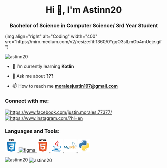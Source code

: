 
<h1 align="center">Hi 👋, I'm Astinn20</h1>
<h3 align="center"> Bachelor of Science in Computer Science/ 3rd Year Student</h3>
(img align="right" alt="Coding" width="400" src="https://miro.medium.com/v2/resize:fit:1360/0*gqO3slLmGb4mUeje.gif")
<p align="left"> <img src="https://komarev.com/ghpvc/?username=astinn20&label=Profile%20views&color=0e75b6&style=flat" alt="astinn20" /> </p>

- 🌱 I’m currently learning **Kotlin**

- 💬 Ask me about **???**

- 📫 How to reach me **moralesjustin197@gmail.com**

<h3 align="left">Connect with me:</h3>
<p align="left">
<a href="https://fb.com/https://www.facebook.com/justin.morales.77377/" target="blank"><img align="center" src="https://raw.githubusercontent.com/rahuldkjain/github-profile-readme-generator/master/src/images/icons/Social/facebook.svg" alt="https://www.facebook.com/justin.morales.77377/" height="30" width="40" /></a>
<a href="https://instagram.com/https://www.instagram.com/?hl=en" target="blank"><img align="center" src="https://raw.githubusercontent.com/rahuldkjain/github-profile-readme-generator/master/src/images/icons/Social/instagram.svg" alt="https://www.instagram.com/?hl=en" height="30" width="40" /></a>
</p>

<h3 align="left">Languages and Tools:</h3>
<p align="left"> <a href="https://www.w3schools.com/css/" target="_blank" rel="noreferrer"> <img src="https://raw.githubusercontent.com/devicons/devicon/master/icons/css3/css3-original-wordmark.svg" alt="css3" width="40" height="40"/> </a> <a href="https://www.figma.com/" target="_blank" rel="noreferrer"> <img src="https://www.vectorlogo.zone/logos/figma/figma-icon.svg" alt="figma" width="40" height="40"/> </a> <a href="https://www.w3.org/html/" target="_blank" rel="noreferrer"> <img src="https://raw.githubusercontent.com/devicons/devicon/master/icons/html5/html5-original-wordmark.svg" alt="html5" width="40" height="40"/> </a> <a href="https://www.java.com" target="_blank" rel="noreferrer"> <img src="https://raw.githubusercontent.com/devicons/devicon/master/icons/java/java-original.svg" alt="java" width="40" height="40"/> </a> <a href="https://www.mysql.com/" target="_blank" rel="noreferrer"> <img src="https://raw.githubusercontent.com/devicons/devicon/master/icons/mysql/mysql-original-wordmark.svg" alt="mysql" width="40" height="40"/> </a> <a href="https://www.python.org" target="_blank" rel="noreferrer"> <img src="https://raw.githubusercontent.com/devicons/devicon/master/icons/python/python-original.svg" alt="python" width="40" height="40"/> </a> </p>

<p><img align="left" src="https://github-readme-stats.vercel.app/api/top-langs?username=astinn20&show_icons=true&locale=en&layout=compact" alt="astinn20" /></p>

<p>&nbsp;<img align="center" src="https://github-readme-stats.vercel.app/api?username=astinn20&show_icons=true&locale=en" alt="astinn20" /></p>
